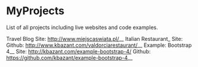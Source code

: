 # MyProjects
List of all projects including live websites and code examples.

Travel Blog 
Site: http://www.miejscaswiata.pl/__
Italian Restaurant_
Site: Github: http://www.kbazant.com/valdorciarestaurant/__
Example: Bootstrap 4__
Site: http://kbazant.com/example-bootstrap-4/ Github: https://github.com/kbazant/example-bootstrap-4__
